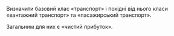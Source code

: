 Визначити базовий клас «транспорт» і похідні від нього класи «вантажний транспорт» та «пасажирський транспорт». 

Загальним для них є «чистий прибуток».
